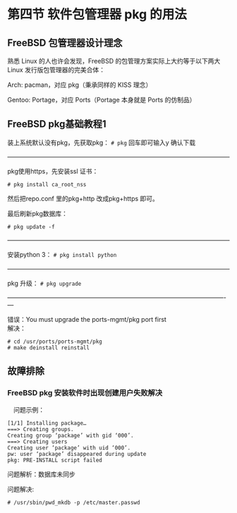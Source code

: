# 第四节 软件包管理器 pkg 的用法

## FreeBSD 包管理器设计理念 <a href="freebsd-bao-guan-li-qi-she-ji-li-nian" id="freebsd-bao-guan-li-qi-she-ji-li-nian"></a>

熟悉 Linux 的人也许会发现，FreeBSD 的包管理方案实际上大约等于以下两大 Linux 发行版包管理器的完美合体：

Arch: pacman，对应 pkg（秉承同样的 KISS 理念）

Gentoo: Portage，对应 Ports（Portage 本身就是 Ports 的仿制品）

## FreeBSD pkg基础教程1

装上系统默认没有pkg，先获取pkg：
`# pkg` 回车即可输入y 确认下载

————————————————————————————————————

pkg使用https，先安装ssl 证书：

`# pkg install ca_root_nss`

然后把repo.conf 里的pkg+http 改成pkg+https 即可。

最后刷新pkg数据库：

`# pkg update -f`

————————————————————————————————————

安装python 3：
`# pkg install python`

————————————————————————————————————

pkg 升级：
`# pkg upgrade`

———————————————————————————————————-—

错误：You must upgrade the ports-mgmt/pkg port first\
解决：

```
# cd /usr/ports/ports-mgmt/pkg
# make deinstall reinstall
```

## 故障排除

### FreeBSD pkg 安装软件时出现创建用户失败解决

　问题示例：

```
[1/1] Installing package…
===> Creating groups.
Creating group ‘package’ with gid ‘000’.
===> Creating users
Creating user ‘package’ with uid ‘000’.
pw: user ‘package’ disappeared during update
pkg: PRE-INSTALL script failed
```

问题解析：数据库未同步 　　

问题解决:

```
# /usr/sbin/pwd_mkdb -p /etc/master.passwd
```
